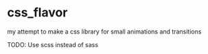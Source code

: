 # css_flavor

my attempt to make a css library for small animations and transitions

TODO: Use scss instead of sass
